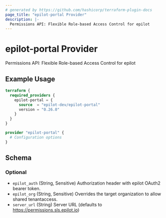 ```yaml
---
# generated by https://github.com/hashicorp/terraform-plugin-docs
page_title: "epilot-portal Provider"
description: |-
  Permissions API: Flexible Role-based Access Control for epilot
---
```


# epilot-portal Provider

Permissions API: Flexible Role-based Access Control for epilot

## Example Usage

```terraform
terraform {
  required_providers {
    epilot-portal = {
      source  = "epilot-dev/epilot-portal"
      version = "0.26.0"
    }
  }
}

provider "epilot-portal" {
  # Configuration options
}
```

<!-- schema generated by tfplugindocs -->
## Schema

### Optional

- `epilot_auth` (String, Sensitive) Authorization header with epilot OAuth2 bearer token.
- `epilot_org` (String, Sensitive) Overrides the target organization to allow shared tenantaccess.
- `server_url` (String) Server URL (defaults to https://permissions.sls.epilot.io)
